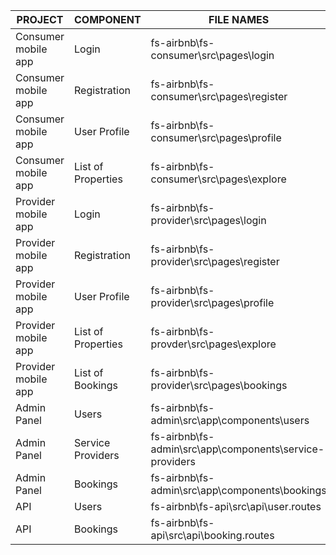 | PROJECT             | COMPONENT          | FILE NAMES  |
|---------------------|--------------------|--------------------------------------------------------------------------------------|
| Consumer mobile app | Login              | fs-airbnb\fs-consumer\src\pages\login         |
| Consumer mobile app | Registration       | fs-airbnb\fs-consumer\src\pages\register      |
| Consumer mobile app | User Profile       | fs-airbnb\fs-consumer\src\pages\profile       |
| Consumer mobile app | List of Properties | fs-airbnb\fs-consumer\src\pages\explore       |
| Provider mobile app | Login              | fs-airbnb\fs-provider\src\pages\login         |
| Provider mobile app | Registration       | fs-airbnb\fs-provider\src\pages\register      |
| Provider mobile app | User Profile       | fs-airbnb\fs-provider\src\pages\profile       |
| Provider mobile app | List of Properties | fs-airbnb\fs-provder\src\pages\explore        |
| Provider mobile app | List of Bookings   | fs-airbnb\fs-provider\src\pages\bookings      |
| Admin Panel         | Users              | fs-airbnb\fs-admin\src\app\components\users   |
| Admin Panel         | Service Providers  | fs-airbnb\fs-admin\src\app\components\service-providers   |
| Admin Panel         | Bookings           | fs-airbnb\fs-admin\src\app\components\bookings|
| API                 | Users              | fs-airbnb\fs-api\src\api\user.routes          |
| API                 | Bookings           | fs-airbnb\fs-api\src\api\booking.routes       |